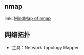 ## nmap

link: [MindMap of nmap](../Resources/nmap.md#nmap)


## 网络拓扑

- 工具：Network Topology Mapper
